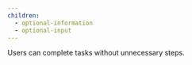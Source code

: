 ```yaml
---
children:
  - optional-information
  - optional-input
---
```


Users can complete tasks without unnecessary steps.
